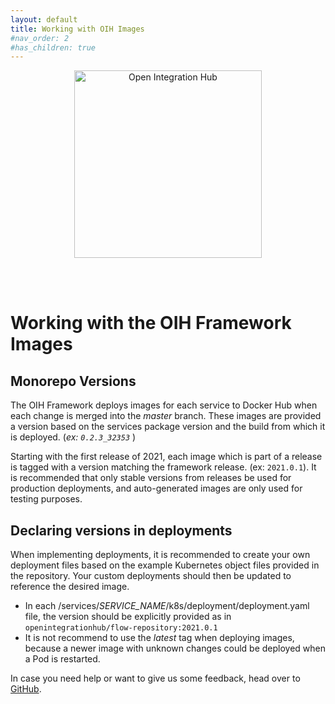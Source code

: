 ```yaml
---
layout: default
title: Working with OIH Images
#nav_order: 2
#has_children: true
---
```


<p align="center">
  <img src="https://raw.githubusercontent.com/openintegrationhub/openintegrationhub.github.io/master/assets/images/large-oih-vertikal-zentriert.png" alt="Open Integration Hub" width="300"/>
</p>
<br>
<br>

# Working with the OIH Framework Images

## Monorepo Versions
The OIH Framework deploys images for each service to Docker Hub when each change is merged into the _master_ branch. These images are provided a version based on the services package version and the build from which it is deployed. (_ex: `0.2.3_32353`_ )

Starting with the first release of 2021, each image which is part of a release is tagged with a version matching the framework release. (ex: `2021.0.1`). It is recommended that only stable versions from releases be used for production deployments, and auto-generated images are only used for testing purposes.

## Declaring versions in deployments

When implementing deployments, it is recommended to create your own deployment files based on the example Kubernetes object files provided in the repository. Your custom deployments should then be updated to reference the desired image.
- In each /services/*SERVICE_NAME*/k8s/deployment/deployment.yaml file, the version should be explicitly provided as in `openintegrationhub/flow-repository:2021.0.1`
- It is not recommend to use the _latest_ tag when deploying images, because a newer image with unknown changes could be deployed when a Pod is restarted.

In case you need help or want to give us some feedback, head over to [GitHub](https://github.com/openintegrationhub/openintegrationhub/issues).


